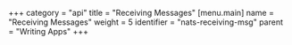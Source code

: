 +++
category = "api"
title = "Receiving Messages"
[menu.main]
    name = "Receiving Messages"
    weight = 5
    identifier = "nats-receiving-msg"
    parent = "Writing Apps"
+++